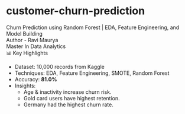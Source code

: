 # customer-churn-prediction
Churn Prediction using Random Forest | EDA, Feature Engineering, and Model Building <br>
Author - Ravi Maurya <br>
Master In Data Analytics
<br>
📊 Key Highlights
- Dataset: 10,000 records from Kaggle
- Techniques: EDA, Feature Engineering, SMOTE, Random Forest
- Accuracy: **81.0%**
- Insights:
  - Age & inactivity increase churn risk.
  - Gold card users have highest retention.
  - Germany had the highest churn rate.
